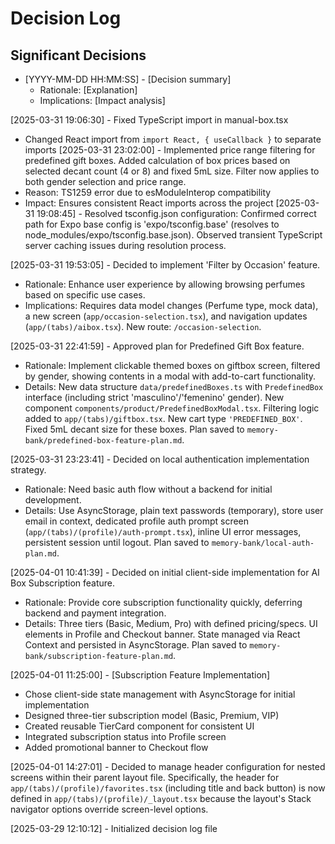 # Decision Log

## Significant Decisions
- [YYYY-MM-DD HH:MM:SS] - [Decision summary]
  - Rationale: [Explanation]
  - Implications: [Impact analysis]

[2025-03-31 19:06:30] - Fixed TypeScript import in manual-box.tsx
- Changed React import from `import React, { useCallback }` to separate imports
[2025-03-31 23:02:00] - Implemented price range filtering for predefined gift boxes. Added calculation of box prices based on selected decant count (4 or 8) and fixed 5mL size. Filter now applies to both gender selection and price range.
- Reason: TS1259 error due to esModuleInterop compatibility
- Impact: Ensures consistent React imports across the project
[2025-03-31 19:08:45] - Resolved tsconfig.json configuration: Confirmed correct path for Expo base config is 'expo/tsconfig.base' (resolves to node_modules/expo/tsconfig.base.json). Observed transient TypeScript server caching issues during resolution process.

[2025-03-31 19:53:05] - Decided to implement 'Filter by Occasion' feature.
  - Rationale: Enhance user experience by allowing browsing perfumes based on specific use cases.
  - Implications: Requires data model changes (Perfume type, mock data), a new screen (`app/occasion-selection.tsx`), and navigation updates (`app/(tabs)/aibox.tsx`). New route: `/occasion-selection`.

[2025-03-31 22:41:59] - Approved plan for Predefined Gift Box feature.
  - Rationale: Implement clickable themed boxes on giftbox screen, filtered by gender, showing contents in a modal with add-to-cart functionality.
  - Details: New data structure `data/predefinedBoxes.ts` with `PredefinedBox` interface (including strict 'masculino'/'femenino' gender). New component `components/product/PredefinedBoxModal.tsx`. Filtering logic added to `app/(tabs)/giftbox.tsx`. New cart type `'PREDEFINED_BOX'`. Fixed 5mL decant size for these boxes. Plan saved to `memory-bank/predefined-box-feature-plan.md`.


[2025-03-31 23:23:41] - Decided on local authentication implementation strategy.
  - Rationale: Need basic auth flow without a backend for initial development.
  - Details: Use AsyncStorage, plain text passwords (temporary), store user email in context, dedicated profile auth prompt screen (`app/(tabs)/(profile)/auth-prompt.tsx`), inline UI error messages, persistent session until logout. Plan saved to `memory-bank/local-auth-plan.md`.


[2025-04-01 10:41:39] - Decided on initial client-side implementation for AI Box Subscription feature.
  - Rationale: Provide core subscription functionality quickly, deferring backend and payment integration.
  - Details: Three tiers (Basic, Medium, Pro) with defined pricing/specs. UI elements in Profile and Checkout banner. State managed via React Context and persisted in AsyncStorage. Plan saved to `memory-bank/subscription-feature-plan.md`.

[2025-04-01 11:25:00] - [Subscription Feature Implementation]
- Chose client-side state management with AsyncStorage for initial implementation
- Designed three-tier subscription model (Basic, Premium, VIP)
- Created reusable TierCard component for consistent UI
- Integrated subscription status into Profile screen
- Added promotional banner to Checkout flow

[2025-04-01 14:27:01] - Decided to manage header configuration for nested screens within their parent layout file. Specifically, the header for `app/(tabs)/(profile)/favorites.tsx` (including title and back button) is now defined in `app/(tabs)/(profile)/_layout.tsx` because the layout's Stack navigator options override screen-level options.

[2025-03-29 12:10:12] - Initialized decision log file